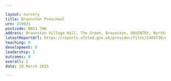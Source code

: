 ```yaml
---

layout: nursery
title: Braunston Preschool
urn: 219931
postcode: NN11 7HW
address: Braunston Village Hall, The Green, Braunston, DAVENTRY, Northamptonshire, NN11 7HW
latestReportUrl: https://reports.ofsted.gov.uk/provider/files/2469730/urn/219931.pdf
teaching: 0
development: 0
leadership: 2
outcomes: 0
overall: 2
date: 20 March 2015

---
```

